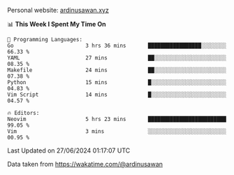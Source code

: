 Personal website: [ardinusawan.xyz](https://ardinusawan.xyz)

<!--START_SECTION:waka-->
📊 **This Week I Spent My Time On** 

```text
💬 Programming Languages: 
Go                       3 hrs 36 mins       █████████████████░░░░░░░░   66.33 % 
YAML                     27 mins             ██░░░░░░░░░░░░░░░░░░░░░░░   08.35 % 
Makefile                 24 mins             ██░░░░░░░░░░░░░░░░░░░░░░░   07.38 % 
Python                   15 mins             █░░░░░░░░░░░░░░░░░░░░░░░░   04.83 % 
Vim Script               14 mins             █░░░░░░░░░░░░░░░░░░░░░░░░   04.57 % 

🔥 Editors: 
Neovim                   5 hrs 23 mins       █████████████████████████   99.05 % 
Vim                      3 mins              ░░░░░░░░░░░░░░░░░░░░░░░░░   00.95 % 
```


 Last Updated on 27/06/2024 01:17:07 UTC
<!--END_SECTION:waka-->
Data taken from https://wakatime.com/@ardinusawan
